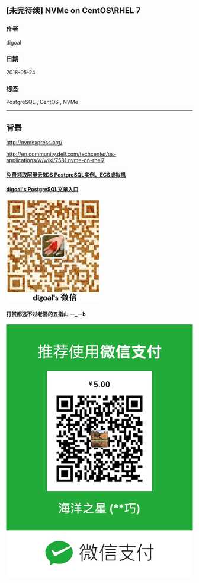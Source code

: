 ## [未完待续] NVMe on CentOS\RHEL 7    
                                                         
### 作者                                                         
digoal                                                         
                                                         
### 日期                                                         
2018-05-24                                                       
                                                         
### 标签                                                         
PostgreSQL , CentOS , NVMe  
                                                         
----                                                         
                                                         
## 背景

http://nvmexpress.org/

http://en.community.dell.com/techcenter/os-applications/w/wiki/7581.nvme-on-rhel7
  
  
  
  
  
  
  
  
  
  
  
  
  
#### [免费领取阿里云RDS PostgreSQL实例、ECS虚拟机](https://free.aliyun.com/ "57258f76c37864c6e6d23383d05714ea")
  
  
#### [digoal's PostgreSQL文章入口](https://github.com/digoal/blog/blob/master/README.md "22709685feb7cab07d30f30387f0a9ae")
  
  
![digoal's weixin](../pic/digoal_weixin.jpg "f7ad92eeba24523fd47a6e1a0e691b59")
  
  
  
  
  
  
#### 打赏都逃不过老婆的五指山 －_－b  
![wife's weixin ds](../pic/wife_weixin_ds.jpg "acd5cce1a143ef1d6931b1956457bc9f")
  

